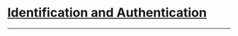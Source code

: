 # [Identification and Authentication](https://owasp.org/Top10/A07_2021-Identification_and_Authentication_Failures/)
***
